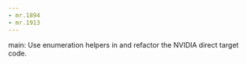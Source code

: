 ```yaml
---
- mr.1894
- mr.1913
---
```


main: Use enumeration helpers in and refactor the NVIDIA direct target code.
